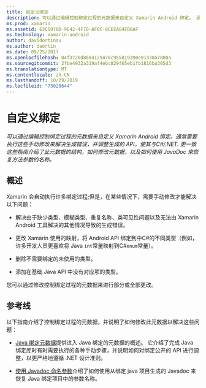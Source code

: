 ```yaml
---
title: 自定义绑定
description: 可以通过编辑控制绑定过程的元数据来自定义 Xamarin Android 绑定。 通常需要执行这些手动修改来解决生成错误，并调整生成的 API，使其与C#/.NET. 更一致 这些指南介绍了此元数据的结构，如何修改元数据，以及如何使用 JavaDoc 来恢复方法参数的名称。
ms.prod: xamarin
ms.assetid: 63C5078D-9E42-4F70-AF8C-8CEEA84FB6AF
ms.technology: xamarin-android
author: davidortinau
ms.author: daortin
ms.date: 09/25/2017
ms.openlocfilehash: 04f3720d8684129476c955819390e91330a7800a
ms.sourcegitcommit: 2fbe4932a319af4ebc829f65eb1fb1816ba305d3
ms.translationtype: MT
ms.contentlocale: zh-CN
ms.lasthandoff: 10/29/2019
ms.locfileid: "73020644"
---
```

# <a name="customizing-bindings"></a>自定义绑定

_可以通过编辑控制绑定过程的元数据来自定义 Xamarin Android 绑定。通常需要执行这些手动修改来解决生成错误，并调整生成的 API，使其与C#/.NET. 更一致这些指南介绍了此元数据的结构，如何修改元数据，以及如何使用 JavaDoc 来恢复方法参数的名称。_

## <a name="overview"></a>概述

Xamarin 会自动执行许多绑定过程;但是，在某些情况下，需要手动修改才能解决以下问题：

- 解决由于缺少类型、模糊类型、重复名称、类可见性问题以及无法由 Xamarin Android 工具解决的其他情况导致的生成错误。 

- 更改 Xamarin 使用的映射，将 Android API 绑定到中C#的不同类型（例如，许多开发人员更喜欢将 Java `int`常量映射到C#`enum`常量）。

- 删除不需要绑定的未使用的类型。 

- 添加在基础 Java API 中没有对应项的类型。 

您可以通过修改控制绑定过程的元数据来进行部分或全部更改。

## <a name="guides"></a>参考线

以下指南介绍了控制绑定过程的元数据，并说明了如何修改此元数据以解决这些问题：

- [Java 绑定元数据](~/android/platform/binding-java-library/customizing-bindings/java-bindings-metadata.md)提供进入 Java 绑定的元数据的概述。
    它介绍了完成 Java 绑定库时有时需要执行的各种手动步骤，并说明如何对绑定公开的 API 进行调整，以更严格地遵循 .NET 设计准则。

- [使用 Javadoc 命名参数](~/android/platform/binding-java-library/customizing-bindings/naming-parameters-with-javadoc.md)介绍了如何使用从绑定 java 项目生成的 Javadoc 来恢复 Java 绑定项目中的参数名称。
